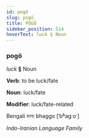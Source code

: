 ```yaml
---
id: pogö
slug: pogö
title: POGÖ
sidebar_position: 514
hoverText: luck § Noun
---
```


### pogö

*luck* **§** Noun

**Verb**: to be luck/fate

**Noun**: luck/fate

**Modifier**: luck/fate-related

Bengali ভাগ্য bhaggo [ˈbʱaɡːoˑ]

*Indo-Iranian Language Family*